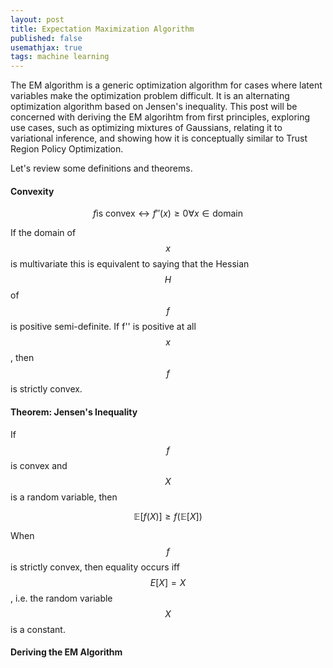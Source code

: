 ```yaml
---
layout: post
title: Expectation Maximization Algorithm
published: false
usemathjax: true
tags: machine learning
---
```


The EM algorithm is a generic optimization algorithm for cases where latent variables make the optimization problem difficult. It is an alternating optimization
algorithm based on Jensen's inequality. This post will be concerned with deriving the EM algorihtm from first principles, exploring use cases, such as optimizing mixtures of Gaussians, relating it to variational inference, and showing how it is conceptually similar to Trust Region Policy Optimization.

Let's review some definitions and theorems.

#### Convexity

$$\begin{equation}
f \text{is convex} \leftrightarrow f''(x) \ge 0 \forall x \in \text{domain}
\end{equation}$$

If the domain of $$x$$ is multivariate this is equivalent to saying that the Hessian $$H$$ of $$f$$ is positive semi-definite. If f'' is positive at all $$x$$, then 
$$f$$ is strictly convex.

#### Theorem: Jensen's Inequality

If $$f$$ is convex and $$X$$ is a random variable, then 

$$ \begin{equation}
\mathbb{E}[f(X)] \ge f(\mathbb{E}[X])
\end{equation} $$

When $$f$$ is strictly convex, then equality occurs iff $$E[X] = X$$, i.e. the random variable $$X$$ is a constant. 

#### Deriving the EM Algorithm




